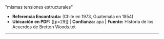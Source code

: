 "mismas tensiones estructurales"
- **Referencia Encontrada:** (Chile en 1973, Guatemala
                 en 1954)
- **Ubicación en PDF:** [[p=29]] | **Confianza:** apa | **Fuente:** Historia de los Acuerdos de Bretton Woods.txt
---
